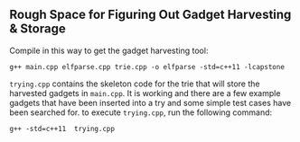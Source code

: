 ## Rough Space for Figuring Out Gadget Harvesting & Storage


Compile in this way to get the gadget harvesting tool: 

```g++ main.cpp elfparse.cpp trie.cpp -o elfparse -std=c++11 -lcapstone```

```trying.cpp``` contains the skeleton code for the trie that will store the harvested gadgets in ```main.cpp```.
It is working and there are a few example gadgets that have been inserted into a try and some simple test cases have been searched for.
to execute ```trying.cpp```, run the following command: 

``` g++ -std=c++11  trying.cpp ```
 
